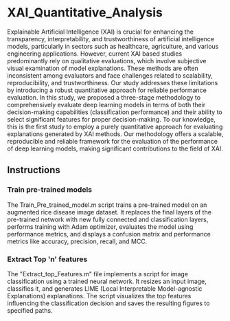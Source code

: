 # XAI_Quantitative_Analysis

Explainable Artificial Intelligence (XAI) is crucial for enhancing the transparency, interpretability, and trustworthiness of artificial intelligence models, particularly in sectors such as healthcare, agriculture, and various engineering applications. However, current XAI based studies predominantly rely on qualitative evaluations, which involve subjective visual examination of model explanations. These methods are often inconsistent among evaluators and face challenges related to scalability, reproducibility, and trustworthiness. Our study addresses these limitations by introducing a robust quantitative approach for reliable performance evaluation. In this study, we proposed a three-stage methodology to comprehensively evaluate deep learning models in terms of both their decision-making capabilities (classification performance) and their ability to select significant features for proper decision-making. To our knowledge, this is the first study to employ a purely quantitative approach for evaluating explanations generated by XAI methods. Our methodology offers a scalable, reproducible and reliable framework for the evaluation of the performance of deep learning models, making significant contributions to the field of XAI.

## Instructions
### Train pre-trained models
The Train_Pre_trained_model.m script trains a pre-trained model on an augmented rice disease image dataset. It replaces the final layers of the pre-trained network with new fully connected and classification layers, performs training with Adam optimizer, evaluates the model using performance metrics, and displays a confusion matrix and performance metrics like accuracy, precision, recall, and MCC.

### Extract Top 'n' features
The "Extract_top_Features.m" file implements a script for image classification using a trained neural network. It resizes an input image, classifies it, and generates LIME (Local Interpretable Model-agnostic Explanations) explanations. The script visualizes the top features influencing the classification decision and saves the resulting figures to specified paths.
